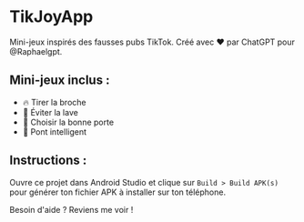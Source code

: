 # TikJoyApp

Mini-jeux inspirés des fausses pubs TikTok. Créé avec ❤️ par ChatGPT pour @Raphaelgpt.

## Mini-jeux inclus :
- 🔥 Tirer la broche
- 🌋 Éviter la lave
- 🚪 Choisir la bonne porte
- 🧱 Pont intelligent

## Instructions :
Ouvre ce projet dans Android Studio et clique sur `Build > Build APK(s)` pour générer ton fichier APK à installer sur ton téléphone.

Besoin d'aide ? Reviens me voir !
